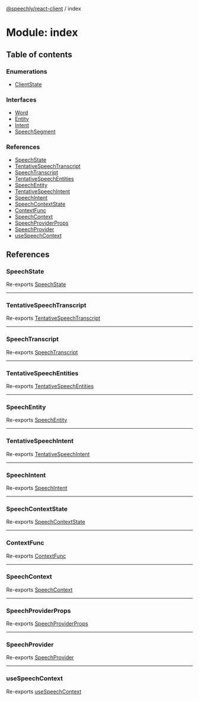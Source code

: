 [@speechly/react-client](../README.md) / index

# Module: index

## Table of contents

### Enumerations

- [ClientState](../enums/index.ClientState.md)

### Interfaces

- [Word](../interfaces/index.Word.md)
- [Entity](../interfaces/index.Entity.md)
- [Intent](../interfaces/index.Intent.md)
- [SpeechSegment](../interfaces/index.SpeechSegment.md)

### References

- [SpeechState](index.md#speechstate)
- [TentativeSpeechTranscript](index.md#tentativespeechtranscript)
- [SpeechTranscript](index.md#speechtranscript)
- [TentativeSpeechEntities](index.md#tentativespeechentities)
- [SpeechEntity](index.md#speechentity)
- [TentativeSpeechIntent](index.md#tentativespeechintent)
- [SpeechIntent](index.md#speechintent)
- [SpeechContextState](index.md#speechcontextstate)
- [ContextFunc](index.md#contextfunc)
- [SpeechContext](index.md#speechcontext)
- [SpeechProviderProps](index.md#speechproviderprops)
- [SpeechProvider](index.md#speechprovider)
- [useSpeechContext](index.md#usespeechcontext)

## References

### SpeechState

Re-exports [SpeechState](../enums/types.SpeechState.md)

___

### TentativeSpeechTranscript

Re-exports [TentativeSpeechTranscript](types.md#tentativespeechtranscript)

___

### SpeechTranscript

Re-exports [SpeechTranscript](types.md#speechtranscript)

___

### TentativeSpeechEntities

Re-exports [TentativeSpeechEntities](types.md#tentativespeechentities)

___

### SpeechEntity

Re-exports [SpeechEntity](types.md#speechentity)

___

### TentativeSpeechIntent

Re-exports [TentativeSpeechIntent](types.md#tentativespeechintent)

___

### SpeechIntent

Re-exports [SpeechIntent](types.md#speechintent)

___

### SpeechContextState

Re-exports [SpeechContextState](../interfaces/context.SpeechContextState.md)

___

### ContextFunc

Re-exports [ContextFunc](context.md#contextfunc)

___

### SpeechContext

Re-exports [SpeechContext](context.md#speechcontext)

___

### SpeechProviderProps

Re-exports [SpeechProviderProps](../interfaces/context.SpeechProviderProps.md)

___

### SpeechProvider

Re-exports [SpeechProvider](../classes/context.SpeechProvider.md)

___

### useSpeechContext

Re-exports [useSpeechContext](hooks.md#usespeechcontext)
